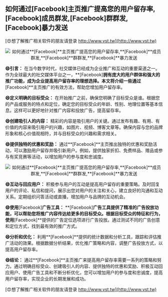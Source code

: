 ## **如何通过**[Facebook]**主页推广提高您的用户留存率,**[Facebook]**成员群发,**[Facebook]**群群发,**[Facebook]**暴力发送**

[😍想了解推广相关软件的朋友请登录 http://www.vst.tw](http://www.vst.tw)

 <center><img src="https://vst.tw/MP4/tuiguang/png/3.png" alt="如何通过**[Facebook]**主页推广提高您的用户留存率,**[Facebook]**成员群发,**[Facebook]**群群发,**[Facebook]**暴力发送"></center>

**😄引言：**
在当今数字时代，社交媒体已经成为企业推广和互动的重要渠道之一。作为全球最大的社交媒体平台之一，**[Facebook]**拥有庞大的用户群体和强大的推广功能，成为企业提高用户留存率的理想选择。本文将介绍一些通过**[Facebook]**主页推广的有效方法，帮助您增加用户留存率。

**😄定义明确的目标受众：**
在开始推广之前，确保您明确了目标受众是谁。根据您的产品或服务的特点和定位，确定您的目标受众的年龄、性别、地理位置等基本信息。这样可以更好地针对推广内容和投放广告，提高留存率。

**😄创建吸引人的内容：**
精彩的内容是吸引用户的关键。通过发布有趣、有用、有价值的内容来吸引用户的兴趣，如图片、视频、博客文章等。确保内容与您的品牌形象和核心价值观相符，并与目标受众的兴趣和需求相关。

**😄提供独特的优惠和奖励：**
通过**[Facebook]**主页推出独特的优惠和奖励活动，可以激励用户留存并吸引新用户。例如，提供独家折扣、免费样品、赠品或参与有奖竞赛等活动，以增加用户的参与度和忠诚度。

 <center><img src="https://vst.tw/MP4/tuiguang/png/0.png" alt="如何通过**[Facebook]**主页推广提高您的用户留存率,**[Facebook]**成员群发,**[Facebook]**群群发,**[Facebook]**暴力发送"></center>

**😄互动与回应用户：**
积极参与用户的互动是提高用户留存的重要策略。及时回复用户的评论、私信和提问，展示出您对用户的关注和关心，建立良好的沟通和互动关系。定期组织问答活动或直播，增加用户与品牌的互动机会。

**😄使用**[Facebook]**广告工具：**
**[Facebook]**广告工具提供了精准的广告投放功能，可以帮助您将推广内容传达给更多的目标受众。根据目标受众的特征和行为，使用**[Facebook]**提供的广告定位选项进行广告投放。通过测试不同的广告创意和定位方式，找到最有效的推广方式。

**😄分析和优化：**
利用**[Facebook]**提供的统计数据和分析工具，跟踪和评估推广活动的效果。根据数据分析结果，优化推广策略和内容，调整广告投放方式，以提高用户留存率。

**😄结论：**
通过**[Facebook]**主页推广来提高用户留存率需要一系列的策略和努力。通过明确目标受众、创建吸引人的内容、提供独特的优惠和奖励、积极互动回应用户、使用广告工具和不断分析优化，您可以增加用户的参与度和忠诚度，提高用户留存率，实现企业的长期发展和成功。

[😍想了解推广相关软件的朋友请登录 http://www.vst.tw](http://www.vst.tw)



